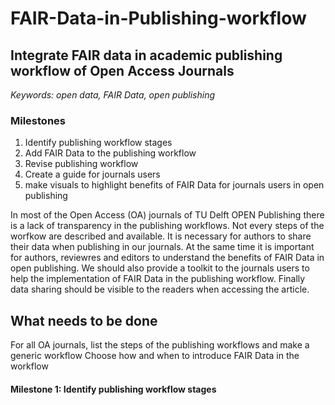 # FAIR-Data-in-Publishing-workflow
## Integrate FAIR data in academic publishing workflow of Open Access Journals ##

*Keywords: open data, FAIR Data, open publishing*

### Milestones ###
1. Identify publishing workflow stages
2. Add FAIR Data to the publishing workflow 
3. Revise publishing workflow
4. Create a guide for journals users 
5. make visuals to highlight benefits of FAIR Data for journals users in open publishing


In most of the Open Access (OA) journals of TU Delft OPEN Publishing there is a lack of transparency in the publishing workflows. Not every steps of the worfkow are described and available. It is necessary for authors to share their data when publishing in our journals. At the same time it is important for authors, reviewres and editors to understand the benefits of FAIR Data in open publishing. We should also provide a toolkit to the journals users to help the implementation of FAIR Data in the publishing workflow. Finally data sharing should be visible to the readers when accessing the article. 

## What needs to be done ##

For all OA journals, list the steps of the publishing workflows and make a generic workflow
Choose how and when to introduce FAIR Data in the workflow

#### Milestone 1: Identify publishing workflow stages ####

